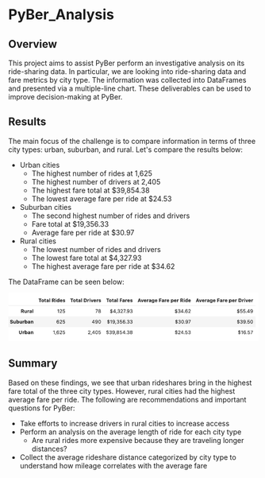 # PyBer_Analysis

## Overview
This project aims to assist PyBer perform an investigative analysis on its ride-sharing data. In particular, we are looking into ride-sharing data and fare metrics by city type. The information was collected into DataFrames and presented via a multiple-line chart. These deliverables can be used to improve decision-making at PyBer.

## Results
The main focus of the challenge is to compare information in terms of three city types: urban, suburban, and rural. Let's compare the results below: 
- Urban cities 
  - The highest number of rides at 1,625
  - The highest number of drivers at 2,405
  - The highest fare total at $39,854.38
  - The lowest average fare per ride at $24.53
- Suburban cities
  - The second highest number of rides and drivers
  - Fare total at $19,356.33
  - Average fare per ride at $30.97
 - Rural cities
    - The lowest number of rides and drivers
    - The lowest fare total at $4,327.93
    - The highest average fare per ride at $34.62

The DataFrame can be seen below: 

![Screen Shot 2022-07-19 at 1.22.18](https://github.com/Simranbains1/PyBer_Analysis/blob/main/Resources/Screen%20Shot%202022-07-19%20at%201.22.18%20AM.png)

## Summary 
Based on these findings, we see that urban rideshares bring in the highest fare total of the three city types. However, rural cities had the highest average fare per ride. The following are recommendations and important questions for PyBer:
- Take efforts to increase drivers in rural cities to increase access
- Perform an analysis on the average length of ride for each city type
  - Are rural rides more expensive because they are traveling longer distances?
- Collect the average rideshare distance categorized by city type to understand how mileage correlates with the average fare
